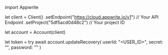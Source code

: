 import Appwrite

let client = Client()
    .setEndpoint("https://cloud.appwrite.io/v1") // Your API Endpoint
    .setProject("5df5acd0d48c2") // Your project ID

let account = Account(client)

let token = try await account.updateRecovery(
    userId: "<USER_ID>",
    secret: "<SECRET>",
    password: ""
)

